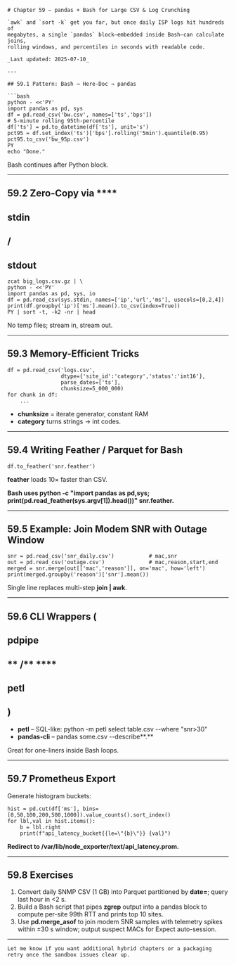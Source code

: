 
```
# Chapter 59 – pandas + Bash for Large CSV & Log Crunching

`awk` and `sort -k` get you far, but once daily ISP logs hit hundreds of
megabytes, a single `pandas` block—embedded inside Bash—can calculate joins,
rolling windows, and percentiles in seconds with readable code.

_Last updated: 2025-07-10_

---

## 59.1 Pattern: Bash → Here-Doc → pandas

```bash
python - <<'PY'
import pandas as pd, sys
df = pd.read_csv('bw.csv', names=['ts','bps'])
# 5-minute rolling 95th-percentile
df['ts'] = pd.to_datetime(df['ts'], unit='s')
pct95 = df.set_index('ts')['bps'].rolling('5min').quantile(0.95)
pct95.to_csv('bw_95p.csv')
PY
echo "Done."
```

Bash continues after Python block.

---

## **59.2 Zero-Copy via** ****

## **stdin**

## **/**

## **stdout**

```
zcat big_logs.csv.gz | \
python - <<'PY'
import pandas as pd, sys, io
df = pd.read_csv(sys.stdin, names=['ip','url','ms'], usecols=[0,2,4])
print(df.groupby('ip')['ms'].mean().to_csv(index=True))
PY | sort -t, -k2 -nr | head
```

No temp files; stream in, stream out.

---

## **59.3 Memory-Efficient Tricks**

```
df = pd.read_csv('logs.csv',
                 dtype={'site_id':'category','status':'int16'},
                 parse_dates=['ts'],
                 chunksize=5_000_000)
for chunk in df:
    ...
```

* **chunksize** = iterate generator, constant RAM
* **category** turns strings → int codes.

---

## **59.4 Writing Feather / Parquet for Bash**

```
df.to_feather('snr.feather')
```

**feather** loads 10× faster than CSV.

**Bash uses **python -c "import pandas as pd,sys; print(pd.read_feather(sys.argv[1]).head())" snr.feather**.**

---

## **59.5 Example: Join Modem SNR with Outage Window**

```
snr = pd.read_csv('snr_daily.csv')           # mac,snr
out = pd.read_csv('outage.csv')              # mac,reason,start,end
merged = snr.merge(out[['mac','reason']], on='mac', how='left')
print(merged.groupby('reason')['snr'].mean())
```

Single line replaces multi-step **join | awk**.

---

## **59.6 CLI Wrappers (**

## **pdpipe**

## ** /** ****

## **petl**

## **)**

* **petl** – SQL-like: python -m petl select table.csv --where "snr>30"
* **pandas-cli** – pandas some.csv --describe**.**

Great for one-liners inside Bash loops.

---

## **59.7 Prometheus Export**

Generate histogram buckets:

```
hist = pd.cut(df['ms'], bins=[0,50,100,200,500,1000]).value_counts().sort_index()
for lbl,val in hist.items():
    b = lbl.right
    print(f"api_latency_bucket{{le=\"{b}\"}} {val}")
```

**Redirect to **/var/lib/node_exporter/text/api_latency.prom**.**

---

## **59.8 Exercises**

1. Convert daily SNMP CSV (1 GB) into Parquet partitioned by **date=**; query last hour in <2 s.
2. Build a Bash script that pipes **zgrep** output into a pandas block to compute per-site 99th RTT and prints top 10 sites.
3. Use **pd.merge_asof** to join modem SNR samples with telemetry spikes within ±30 s window; output suspect MACs for Expect auto-session.

---

```
Let me know if you want additional hybrid chapters or a packaging retry once the sandbox issues clear up.
```

